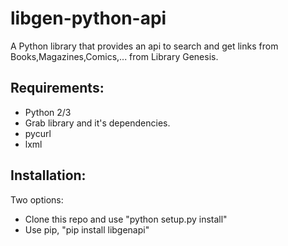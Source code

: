 # libgen-python-api
A Python library that provides an api to search and get links from Books,Magazines,Comics,... from Library Genesis.

Requirements:
-------------
* Python 2/3
* Grab library and it's dependencies.
* pycurl
* lxml

Installation:
-------------
Two options:
* Clone this repo and use "python setup.py install"
* Use pip, "pip install libgenapi"
